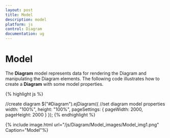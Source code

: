 ```yaml
---
layout: post
title: Model
description: model
platform: js
control: Diagram
documentation: ug
---
```


# Model

The **Diagram** model represents data for rendering the Diagram and manipulating the Diagram elements. The following code illustrates how to create a **Diagram** with some model properties.

{% highlight js %}

//create diagram
$("#Diagram").ejDiagram({
   //set diagram model properties
   width: "100%",
   height: "100%",
   pageSettings: {
      pageWidth: 2000,
      pageHeight: 2000
   }
});
{% endhighlight %}

{% include image.html url="/js/Diagram/Model_images/Model_img1.png" Caption="Model"%}
